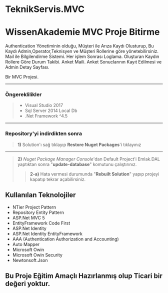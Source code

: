 # TeknikServis.MVC
WissenAkademie MVC Proje Bitirme
=========================
Authentication Yönetiminin olduğu,
Müşteri ile Arıza Kaydı Olusturup, Bu Kaydı Admin,Operator,Teknisyen ve Müşteri Rollerine göre  yönetebilirsiniz.
Mail ile Bilgilendirme Sistemi.
Her işlem Sonrası Loglama.
Oluşturan Kaydın Rollere Göre Durum Takibi.
Anket Maili.
Anket Sonuclarının Kayıt Edilmesi ve Admin Detay Sayfası.

Bir MVC Projesi.

----------
### Öngereklilikler

> - Visual Studio 2017
> - Sql Server 2014 Local Db
> - .Net Framework ^4.5

 ----------

### Repository'yi indirdikten sonra

> **1)** Solution'ı sağ tıklayıp **Restore Nuget Packages**'i tıklayınız

----------

> **2)** *Nuget Package Manager Console*'dan Default Project'i Emlak.DAL yaptıktan sonra "**update-database**" komutunu çalıştırınız.
> > **2-a)** Hata vermesi durumunda "**Rebuilt Solution**" yapıp projeyi kapatıp tekrar açabilirsiniz.

## Kullanılan Teknolojiler ##

 - NTier Project Pattern
 - Repository Entity Pattern
 - ASP.Net MVC 5
 - EntityFramework Code First
 - ASP.Net Identity
 - ASP.Net Identity EntityFramework
 - AAA (Authentication Authorization and Accounting)
 - Auto Mapper
 - Microsoft Owin
 - Microsoft Owin Security
 - Newtonsoft.Json
 
 

> 

Bu Proje Eğitim Amaçlı Hazırlanmış olup **Ticari** bir değeri yoktur.
---------------------------------------------------------------------
